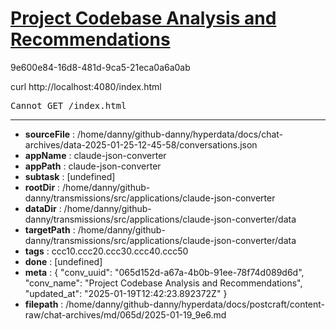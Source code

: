 # [Project Codebase Analysis and Recommendations](https://claude.ai/chat/065d152d-a67a-4b0b-91ee-78f74d089d6d)

9e600e84-16d8-481d-9ca5-21eca0a6a0ab

curl http://localhost:4080/index.html
<pre>Cannot GET /index.html</pre>

---

* **sourceFile** : /home/danny/github-danny/hyperdata/docs/chat-archives/data-2025-01-25-12-45-58/conversations.json
* **appName** : claude-json-converter
* **appPath** : claude-json-converter
* **subtask** : [undefined]
* **rootDir** : /home/danny/github-danny/transmissions/src/applications/claude-json-converter
* **dataDir** : /home/danny/github-danny/transmissions/src/applications/claude-json-converter/data
* **targetPath** : /home/danny/github-danny/transmissions/src/applications/claude-json-converter/data
* **tags** : ccc10.ccc20.ccc30.ccc40.ccc50
* **done** : [undefined]
* **meta** : {
  "conv_uuid": "065d152d-a67a-4b0b-91ee-78f74d089d6d",
  "conv_name": "Project Codebase Analysis and Recommendations",
  "updated_at": "2025-01-19T12:42:23.892372Z"
}
* **filepath** : /home/danny/github-danny/hyperdata/docs/postcraft/content-raw/chat-archives/md/065d/2025-01-19_9e6.md